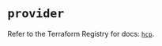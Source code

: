 # `provider`

Refer to the Terraform Registry for docs: [`hcp`](https://registry.terraform.io/providers/hashicorp/hcp/0.89.0/docs).
